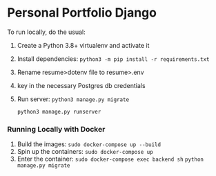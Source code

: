 
# Personal Portfolio Django
To run locally, do the usual:

 1. Create a Python 3.8+ virtualenv and activate it

 2. Install dependencies: `python3 -m pip install -r requirements.txt`

 3. Rename resume>dotenv file to resume>.env

 4. key in the necessary Postgres db credentials
 
 3. Run server:
    `python3 manage.py migrate`
    
    `python3 manage.py runserver`

 
 ### Running Locally with Docker
 1. Build the images:
    `sudo docker-compose up --build`
 2. Spin up the containers:
    `sudo docker-compose up`
 3. Enter the container:
    `sudo docker-compose exec backend sh`
    `python manage.py migrate`
